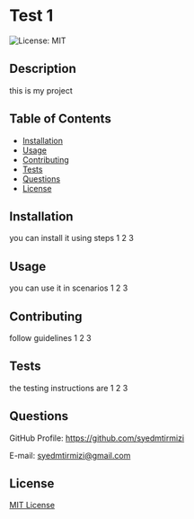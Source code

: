 
  # Test 1

  ![License: MIT](https://img.shields.io/badge/License-MIT-yellow.svg)

  ## Description
  this is my project

  ## Table of Contents
  * [Installation](#installation)
  * [Usage](#Usage)
  * [Contributing](#contributing)
  * [Tests](#tests)
  * [Questions](#questions) 
  * [License](#license)
  
  ## Installation
  you can install it using steps 1 2 3

  ## Usage
  you can use it in scenarios 1 2 3

  ## Contributing
  follow guidelines 1 2 3

  ## Tests
  the testing instructions are 1 2 3

  ## Questions
  GitHub Profile: https://github.com/syedmtirmizi

  E-mail: syedmtirmizi@gmail.com

  ## License
  [MIT License](MIT.txt)

